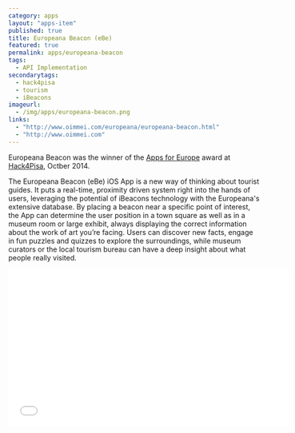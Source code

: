 ```yaml
---
category: apps
layout: "apps-item"
published: true
title: Europeana Beacon (eBe)
featured: true
permalink: apps/europeana-beacon
tags: 
  - API Implementation
secondarytags:
  - hack4pisa
  - tourism
  - iBeacons
imageurl: 
  - /img/apps/europeana-beacon.png
links: 
  - "http://www.oimmei.com/europeana/europeana-beacon.html"
  - "http://www.oimmei.com"
---
```

Europeana Beacon was the winner of the [Apps for Europe](http://www.appsforeurope.eu/) award at [Hack4Pisa](http://www.eventbrite.co.uk/e/hack4pisa-registration-12152387117), Octber 2014.

The Europeana Beacon (eBe) iOS App is a new way of thinking about tourist guides. It puts a real-time, proximity driven system right into the hands of users, leveraging the potential of iBeacons technology with the Europeana's extensive database. By placing a beacon near a specific point of interest, the App can determine the user position in a town square as well as in a museum room or large exhibit, always displaying the correct information about the work of art you’re facing. Users can discover new facts, engage in fun puzzles and quizzes to explore the surroundings, while museum curators or the local tourism bureau can have a deep insight about what people really visited.

<iframe width="560" height="315" src="//www.youtube.com/embed/O-SAevguZW4" frameborder="0" allowfullscreen></iframe>
